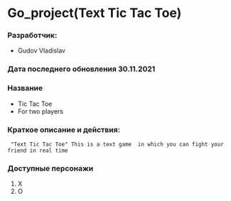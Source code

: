 # Go_project(Text Tic Tac Toe)
### Разработчик:
- Gudov Vladislav
### Дата последнего обновления 30.11.2021
### Название
- Tic Tac Toe
- For two players

### Краткое описание и действия:
` "Text Tic Tac Toe" This is a text game 
in which you can fight your friend in real time`
### Доступные персонажи
1) X
2) O

